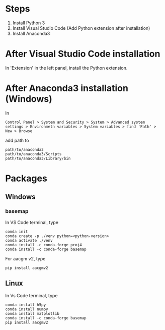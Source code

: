 # Steps
1. Install Python 3
2. Install Visual Studio Code (Add Python extension after installation)
3. Install Anaconda3

# After Visual Studio Code installation
In 'Extension' in the left panel, install the Python extension.

# After Anaconda3 installation (Windows)
In
```
Control Panel > System and Security > System > Advanced system settings > Environmetn variables > System variables > find 'Path' > New > Browse
```
add path to
```
path/to/anaconda3
path/to/anaconda3/Scripts
path/to/anaconda3/Library/bin
```

# Packages
## Windows
### basemap
In VS Code terminal, type
```
conda init
conda create -p ./venv python=<python-version>
conda activate ./venv
conda install -c conda-forge proj4
conda install -c conda-forge basemap
```
For aacgm v2, type
```
pip install aacgmv2
```
## Linux
In Vs Code terminal, type
```
conda install h5py
conda install numpy
conda install matplotlib
conda install -c conda-forge basemap
pip install aacgmv2
```

